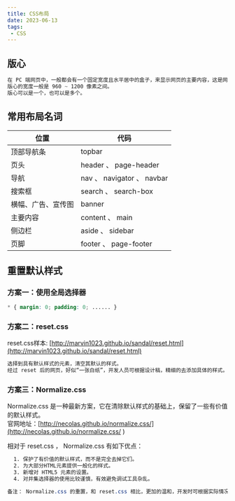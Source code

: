 ```yaml
---
title: CSS布局
date: 2023-06-13
tags:
 - CSS
---
```

## 版心
```css
在 PC 端网页中，一般都会有一个固定宽度且水平居中的盒子，来显示网页的主要内容，这是网页的版心。
版心的宽度一般是 960 ~ 1200 像素之间。
版心可以是一个，也可以是多个。
```
## 常用布局名词
|位置 |代码 |
|-|-|
|顶部导航条| topbar|
|页头 |header 、 page-header|
|导航 |nav 、 navigator 、 navbar|
|搜索框 |search 、 search-box|
|横幅、广告、宣传图| banner|
|主要内容| content 、 main|
|侧边栏| aside 、 sidebar|
|页脚| footer 、 page-footer|

## 重置默认样式
### 方案一：使用全局选择器
```css
* { margin: 0; padding: 0; ...... }
```
### 方案二：reset.css
reset.css样本: [http://marvin1023.github.io/sandal/reset.html](http://marvin1023.github.io/sandal/reset.html)  
```css
选择到具有默认样式的元素，清空其默认的样式。  
经过 reset 后的网页，好似“一张白纸”，开发人员可根据设计稿，精细的去添加具体的样式。  
```

### 方案三：Normalize.css
Normalize.css 是一种最新方案，它在清除默认样式的基础上，保留了一些有价值的默认样式。  
官网地址：[http://necolas.github.io/normalize.css/](http://necolas.github.io/normalize.css/  )  

相对于 reset.css ， Normalize.css 有如下优点： 
```css
  1. 保护了有价值的默认样式，而不是完全去掉它们。  
  2. 为大部分HTML元素提供一般化的样式。  
  3. 新增对 HTML5 元素的设置。  
  4. 对并集选择器的使用比较谨慎，有效避免调试工具杂乱。

备注： Normalize.css 的重置，和 reset.css 相比，更加的温和，开发时可根据实际情况进行选择。
```
